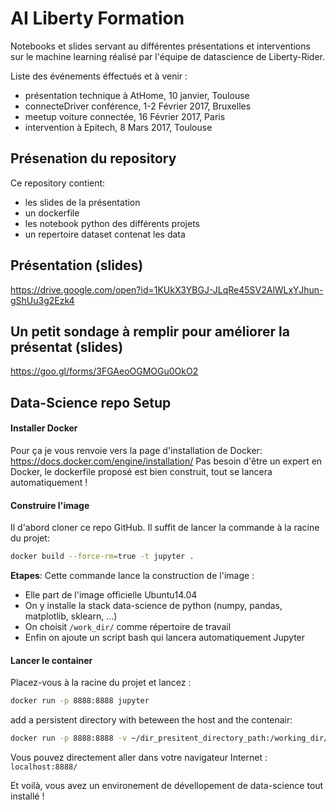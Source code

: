 # AI Liberty Formation

Notebooks et slides servant au différentes présentations et interventions sur le machine learning réalisé par l'équipe de datascience de Liberty-Rider.

Liste des événements éffectués et à venir :
- présentation technique à AtHome, 10 janvier, Toulouse
- connecteDriver conférence, 1-2 Février 2017, Bruxelles
- meetup voiture connectée, 16 Février 2017,  Paris
- intervention à Epitech, 8 Mars 2017, Toulouse


## Présenation du repository

Ce repository contient:
- les slides de la présentation
- un dockerfile
- les notebook python des différents projets
- un repertoire dataset contenat les data


## Présentation (slides)

https://drive.google.com/open?id=1KUkX3YBGJ-JLqRe45SV2AlWLxYJhun-gShUu3g2Ezk4


## Un petit sondage à remplir pour améliorer la présentat (slides)
https://goo.gl/forms/3FGAeoOGMOGu0OkO2
## Data-Science repo Setup

#### Installer Docker

Pour ça je vous renvoie vers la page d'installation de Docker: https://docs.docker.com/engine/installation/
Pas besoin d'être un expert en Docker, le dockerfile proposé est bien construit, tout se lancera automatiquement !

#### Construire l'image

Il d'abord cloner ce repo GitHub.
Il suffit de lancer la commande à la racine du projet:

```bash
docker build --force-rm=true -t jupyter .
```

**Etapes**:
Cette commande lance la construction de l'image :
 - Elle part de l'image officielle Ubuntu14.04
 - On y installe la stack data-science de python (numpy, pandas, matplotlib, sklearn, ...)
 - On choisit `/work_dir/` comme répertoire de travail
 - Enfin on ajoute un script bash qui lancera automatiquement Jupyter

#### Lancer le container

Placez-vous à la racine du projet et lancez :

```bash
docker run -p 8888:8888 jupyter
```
add a persistent directory with beteween the host and the contenair:

```bash
docker run -p 8888:8888 -v ~/dir_presitent_directory_path:/working_dir/persistent/ jupyter
```

Vous pouvez directement aller dans votre navigateur Internet : `localhost:8888/`


Et voilà, vous avez un environement de dévellopement de data-science tout installé !
